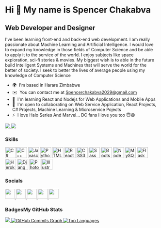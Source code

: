 Hi 👋 My name is Spencer Chakabva
=================================

Web Developer and Designer
--------------------------

I've been learning front-end and back-end web development. I am really passionate about Machine Learning and Artificial Intelligence. I would love to expand my knowledge in those fields of Computer Science and be able to apply it to the service of the world. I enjoy subjects like space exploration, sci-fi stories & movies. My biggest wish is to able in the future build Intelligent Systems and Machines that will serve the world for the better of society. I seek to better the lives of average people using my knowledge of Computer Science

*   🌍  I'm based in Harare Zimbabwe
*   ✉️  You can contact me at [Spencerchakabva2029@gmail.com](mailto:Spencerchakabva2029@gmail.com)
*   🧠  I'm learning React and Nodejs for Web Applications and Mobile Apps
*   🤝  I'm open to collaborating on Web Service Application, React Projects, C# Projects, Machine Learning & Microservice Pojects
*   ⚡  I love Halo Series And Marvel... DC fans I love you too 😇😅
<a href="https://www.twitter.com/BlackArticWolf" target="_blank" rel="noreferrer">
  <img src="https://img.shields.io/twitter/follow/BlackArticWolf?logo=twitter&style=for-the-badge&color=0891b2&labelColor=1c1917"/>
</a>
<a href="https://www.github.com/SpenceChakabva" target="_blank" rel="noreferrer">
  <img src="https://img.shields.io/github/followers/SpenceChakabva?logo=github&style=for-the-badge&color=0891b2&labelColor=1c1917" />
</a>

### Skills

<p align="left"><a href="https://docs.microsoft.com/en-us/dotnet/csharp/" target="_blank" rel="noreferrer"><img src="https://raw.githubusercontent.com/danielcranney/readme-generator/main/public/icons/skills/csharp-colored.svg" width="36" height="36" alt="C#" /></a><a href="https://docs.microsoft.com/en-us/cpp/?view=msvc-170" target="_blank" rel="noreferrer"><img src="https://raw.githubusercontent.com/danielcranney/readme-generator/main/public/icons/skills/cplusplus-colored.svg" width="36" height="36" alt="C++" /></a>
                                <a href="https://developer.mozilla.org/en-US/docs/Web/JavaScript" target="_blank" rel="noreferrer"><img src="https://raw.githubusercontent.com/danielcranney/readme-generator/main/public/icons/skills/javascript-colored.svg" width="36" height="36" alt="Javascript" /></a>
                                <a href="https://www.python.org/" target="_blank" rel="noreferrer"><img src="https://raw.githubusercontent.com/danielcranney/readme-generator/main/public/icons/skills/python-colored.svg" width="36" height="36" alt="Python" /></a>
                                <a href="https://developer.mozilla.org/en-US/docs/Glossary/HTML5" target="_blank" rel="noreferrer"><img src="https://raw.githubusercontent.com/danielcranney/readme-generator/main/public/icons/skills/html5-colored.svg" width="36" height="36" alt="HTML5" /></a>
                                <a href="https://reactjs.org/" target="_blank" rel="noreferrer"><img src="https://raw.githubusercontent.com/danielcranney/readme-generator/main/public/icons/skills/react-colored.svg" width="36" height="36" alt="React" /></a>
                                <a href="https://www.w3.org/TR/CSS/#css" target="_blank" rel="noreferrer"><img src="https://raw.githubusercontent.com/danielcranney/readme-generator/main/public/icons/skills/css3-colored.svg" width="36" height="36" alt="CSS3" /></a>
                                <a href="https://sass-lang.com/" target="_blank" rel="noreferrer"><img src="https://raw.githubusercontent.com/danielcranney/readme-generator/main/public/icons/skills/sass-colored.svg" width="36" height="36" alt="Sass" /></a>
                                <a href="https://getbootstrap.com/" target="_blank" rel="noreferrer"><img src="https://raw.githubusercontent.com/danielcranney/readme-generator/main/public/icons/skills/bootstrap-colored.svg" width="36" height="36" alt="Bootstrap" /></a>
                                <a href="https://nodejs.org/en/" target="_blank" rel="noreferrer"><img src="https://raw.githubusercontent.com/danielcranney/readme-generator/main/public/icons/skills/nodejs-colored.svg" width="36" height="36" alt="NodeJS" /></a>
                                <a href="https://www.mysql.com/" target="_blank" rel="noreferrer"><img src="https://raw.githubusercontent.com/danielcranney/readme-generator/main/public/icons/skills/mysql-colored.svg" width="36" height="36" alt="MySQL" /></a>
                                <a href="https://flask.palletsprojects.com/en/2.0.x/" target="_blank" rel="noreferrer"><img src="https://raw.githubusercontent.com/danielcranney/readme-generator/main/public/icons/skills/flask-colored.svg" width="36" height="36" alt="Flask" /></a>
                                <a href="https://www.heroku.com/" target="_blank" rel="noreferrer"><img src="https://raw.githubusercontent.com/danielcranney/readme-generator/main/public/icons/skills/heroku-colored.svg" width="36" height="36" alt="Heroku" /></a>
                                <a href="https://www.djangoproject.com/" target="_blank" rel="noreferrer"><img src="https://raw.githubusercontent.com/danielcranney/readme-generator/main/public/icons/skills/django-colored.svg" width="36" height="36" alt="Django" /></a>
                                <a href="https://www.adobe.com/uk/products/photoshop.html" target="_blank" rel="noreferrer"><img src="https://raw.githubusercontent.com/danielcranney/readme-generator/main/public/icons/skills/photoshop-colored.svg" width="36" height="36" alt="Photoshop" /></a>
                                <a href="adobe.com/uk/products/illustrator.html" target="_blank" rel="noreferrer"><img src="https://raw.githubusercontent.com/danielcranney/readme-generator/main/public/icons/skills/illustrator-colored.svg" width="36" height="36" alt="Illustrator" /></a></p>
                  
### Socials
                  
                  
<p align="left"><a href="https://www.github.com/SpenceChakabva" target="_blank" rel="noreferrer">
<img src="https://raw.githubusercontent.com/danielcranney/readme-generator/main/public/icons/socials/github.svg" width="32" height="32" />
</a>
                          
<a href="http://www.instagram.com/zicoder_263/" target="_blank" rel="noreferrer">
<img src="https://raw.githubusercontent.com/danielcranney/readme-generator/main/public/icons/socials/instagram.svg" width="32" height="32" />
</a>
                          
<a href="https://www.linkedin.com/in/spencer-chakabva-516aa622b/" target="_blank" rel="noreferrer">
<img src="https://raw.githubusercontent.com/danielcranney/readme-generator/main/public/icons/socials/linkedin.svg" width="32" height="32" />
</a>
                          
<a href="https://www.twitter.com/BlackArticWolf" target="_blank" rel="noreferrer">
<img src="https://raw.githubusercontent.com/danielcranney/readme-generator/main/public/icons/socials/twitter.svg" width="32" height="32" />
</a>
                          
<a href="https://www.youtube.com/c/CS-Arthur" target="_blank" rel="noreferrer">
<img src="https://raw.githubusercontent.com/danielcranney/readme-generator/main/public/icons/socials/youtube.svg" width="32" height="32" />
</a>

</p>

### Badges<b>My GitHub Stats</b>

<a href="http://www.github.com/SpenceChakabva">
<img src="https://github-readme-streak-stats.herokuapp.com/?user=SpenceChakabva&stroke=ffffff&background=1c1917&ring=0891b2&fire=0891b2&currStreakNum=ffffff&currStreakLabel=0891b2&sideNums=ffffff&sideLabels=ffffff&dates=ffffff&hide_border=true" />
</a>
<a href="http://www.github.com/SpenceChakabva">
<img src="https://activity-graph.herokuapp.com/graph?username=SpenceChakabva&bg_color=1c1917&color=ffffff&line=0891b2&point=ffffff&area_color=1c1917&area=true&hide_border=true&custom_title=GitHub%20Commits%20Graph" alt="GitHub Commits Graph" />
</a>
<a href="https://github.com/SpenceChakabva" align="left">
<img src="https://github-readme-stats.vercel.app/api/top-langs/?username=SpenceChakabva&langs_count=10&title_color=0891b2&text_color=ffffff&icon_color=0891b2&bg_color=1c1917&hide_border=true&locale=en&custom_title=Top%20%Languages" alt="Top Languages" />
</a>
